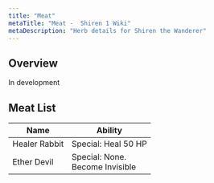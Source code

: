 ```yaml
---
title: "Meat"
metaTitle: "Meat -  Shiren 1 Wiki"
metaDescription: "Herb details for Shiren the Wanderer"
---
```


## Overview

In development

## Meat List

<table class="itemListCentered">
  <thead>
    <tr>
      <th>Name</th>
      <th>Ability</th>
    </tr>
  </thead>
  <tbody>
    <tr>
      <td class="highlightCyan">Healer Rabbit</td>
      <td class="leftText"><span class="purpleText">Special</span>: Heal 50 HP</td>
    </tr>
    <tr>
      <td class="highlightCyan2">Ether Devil</td>
      <td class="leftText highlightGray"><span class="purpleText">Special</span>:
      None.<br>Become Invisible</td>
    </tr>
  </tbody>
</table>
